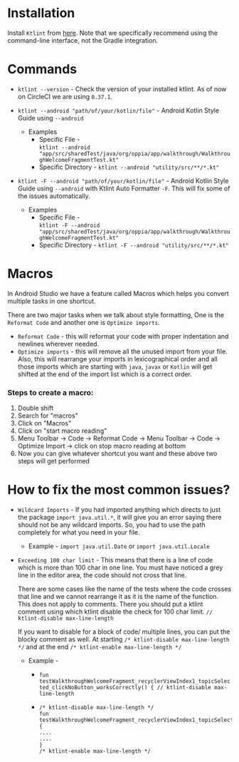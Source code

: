 # Installation 
Install `Ktlint` from [here](https://github.com/pinterest/ktlint#installation). Note that we specifically recommend using the command-line interface, not the Gradle integration.

# Commands 
* `ktlint --version` - Check the version of your installed ktlint. As of now on CircleCI we are using `0.37.1`.

* `ktlint --android "path/of/your/kotlin/file"` - Android Kotlin Style Guide using `--android`

   * Examples <br>
       * Specific File - <br>`ktlint --android "app/src/sharedTest/java/org/oppia/app/walkthrough/WalkthroughWelcomeFragmentTest.kt"`<br>
       * Specific Directory - `ktlint --android "utility/src/**/*.kt"`

* `ktlint -F --android "path/of/your/kotlin/file"` - Android Kotlin Style Guide using `--android` with Ktlint Auto Formatter `-F`. This will fix some of the issues automatically. 

   * Examples <br>
       * Specific File - <br>`ktlint -F --android "app/src/sharedTest/java/org/oppia/app/walkthrough/WalkthroughWelcomeFragmentTest.kt"`<br>
       * Specific Directory - `ktlint -F --android "utility/src/**/*.kt"`

# Macros
In Android Studio we have a feature called Macros which helps you convert multiple tasks in one shortcut.

There are two major tasks when we talk about style formatting, One is the `Reformat Code` and another one is `Optimize imports`. 

* `Reformat Code` - this will reformat your code with proper indentation and newlines wherever needed.
* `Optimize imports` - this will remove all the unused import from your file. Also, this will rearrange your imports in lexicographical order and all those imports which are starting with `java`, `javax` or `Kotlin` will get shifted at the end of the import list which is a correct order. 

### Steps to create a macro: 
1. Double shift
2. Search for "macros" 
3. Click on "Macros" 
4. Click on "start macro reading" 
5. Menu Toolbar -> Code -> Reformat Code -> Menu Toolbar -> Code -> Optimize Import -> click on stop macro reading at bottom 
6. Now you can give whatever shortcut you want and these above two steps will get performed

# How to fix the most common issues?
* `Wildcard Imports` - If you had imported anything which directs to just the package `import java.util.*`, it will give you an error saying there should not be any wildcard imports. So, you had to use the path completely for what you need in your file. 

   * Example - `import java.util.Date` or `import java.util.Locale`

* `Exceeding 100 char limit` - This means that there is a line of code which is more than 100 char in one line. You must have noticed a grey line in the editor area, the code should not cross that line. 

    There are some cases like the name of the tests where the code crosses that line and we cannot rearrange it as it is the name of the function. This does not apply to comments. There you should put a ktlint comment using which ktlint disable the check for 100 char limit.  `// ktlint-disable max-line-length`

    If you want to disable for a block of code/ multiple lines, you can put the blocky comment as well. At starting `/* ktlint-disable max-line-length */` and at the end `/* ktlint-enable max-line-length */`

    * Example - <br>
       * `fun testWalkthroughWelcomeFragment_recyclerViewIndex1_topicSelected_clickNoButton_worksCorrectly() { // ktlint-disable max-line-length`
       
       * ```
         /* ktlint-disable max-line-length */ 
         fun testWalkthroughWelcomeFragment_recyclerViewIndex1_topicSelected_clickNoButton_worksCorrectly() {
         ....
         .... 
         }
         /* ktlint-enable max-line-length */
         ```